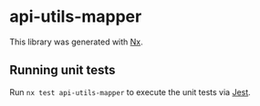 # api-utils-mapper

This library was generated with [Nx](https://nx.dev).

## Running unit tests

Run `nx test api-utils-mapper` to execute the unit tests via [Jest](https://jestjs.io).

